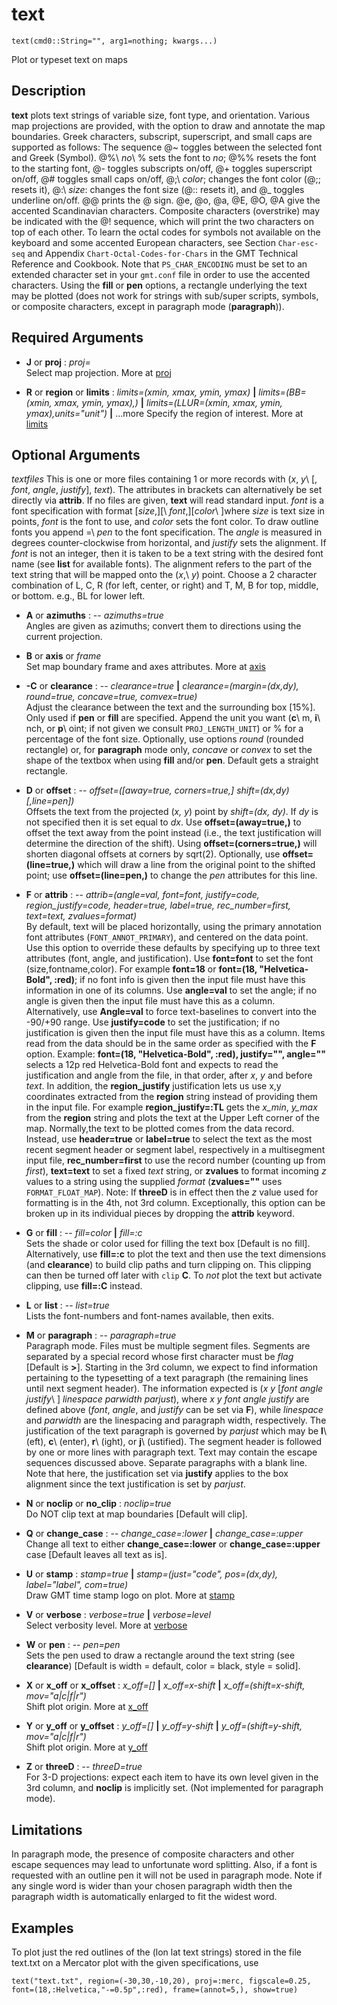 # text

	text(cmd0::String="", arg1=nothing; kwargs...)

Plot or typeset text on maps

Description
-----------

**text** plots text strings of variable size, font type, and orientation. Various map projections are provided, with the option to draw and annotate the map boundaries. Greek characters, subscript, superscript, and small caps are supported as follows: The sequence @~ toggles between the selected font and Greek (Symbol). @%\ *no*\ % sets the font to *no*; @%% resets the font to the starting font, @- toggles subscripts on/off, @+ toggles superscript on/off, @# toggles small caps on/off, @;\ *color*; changes the font color (@;; resets it), @:\ *size*: changes the font size (@:: resets it), and @\_ toggles underline on/off. @@ prints the @ sign. @e, @o, @a, @E, @O, @A give the accented Scandinavian characters. Composite characters (overstrike) may be indicated with the @!<char1><char2> sequence, which will print the two characters on top of each other. To learn the octal codes for symbols not available on the keyboard and some accented European characters, see Section `Char-esc-seq` and Appendix `Chart-Octal-Codes-for-Chars` in the GMT Technical Reference and Cookbook. Note that `PS_CHAR_ENCODING` must be set to an extended character set in your `gmt.conf` file in order to use the accented characters. Using the **fill** or **pen** options, a rectangle underlying the text may be plotted (does not work for strings with sub/super scripts, symbols, or composite characters, except in paragraph mode (**paragraph**)). 

Required Arguments
------------------

- **J** or **proj** : *proj=<parameters>*\
   Select map projection. More at [proj](@ref)

- **R** or **region** or **limits** : *limits=(xmin, xmax, ymin, ymax)* **|** *limits=(BB=(xmin, xmax, ymin, ymax),)*
   **|** *limits=(LLUR=(xmin, xmax, ymin, ymax),units="unit")* **|** ...more 
   Specify the region of interest. More at [limits](@ref)

Optional Arguments
------------------

*textfiles*
    This is one or more files containing 1 or more records with (*x*, *y*\ [, *font*, *angle*, *justify*], *text*). The attributes in brackets can alternatively be set directly via **attrib**. If no files are given, **text** will read standard input. *font* is a font specification with format [*size*,][\ *font*,][*color*\ ]where *size* is text size in points, *font* is the font to use, and *color* sets the font color. To draw outline fonts you append =\ *pen* to the font specification. The *angle* is measured in degrees counter-clockwise from horizontal, and *justify* sets the alignment. If *font* is not an integer, then it is taken to be a text string with the desired font name (see **list** for available fonts). The alignment refers to the part of the text string that will be mapped onto the (*x*,\ *y*) point. Choose a 2 character combination of L, C, R (for left, center, or right) and T, M, B for top, middle, or bottom. e.g., BL for lower left.

- **A** or **azimuths** : -- *azimuths=true*\
    Angles are given as azimuths; convert them to directions using the current projection. 

- **B** or **axis** or *frame*\
   Set map boundary frame and axes attributes. More at [axis](@ref)

- **-C** or **clearance** : -- *clearance=true* **|** *clearance=(margin=(dx,dy), round=true, concave=true, comvex=true)*\
    Adjust the clearance between the text and the surrounding box [15%]. Only used if **pen** or **fill** are specified. Append the unit you want (**c**\ m, **i**\ nch, or **p**\ oint; if not given we consult
    `PROJ_LENGTH_UNIT`) or % for a percentage of the font size. Optionally, use options *round* (rounded rectangle) or, for **paragraph** mode only, *concave* or *convex* to set the shape of the textbox when using **fill** and/or **pen**. Default gets a straight rectangle.

- **D** or **offset** : -- *offset=([away=true, corners=true,] shift=(dx,dy) [,line=pen])*\
    Offsets the text from the projected (*x, y*) point by *shift=(dx, dy)*. If *dy* is not specified then it is set equal to *dx*. Use **offset=(away=true,)** to offset the text away from the point instead (i.e., the text justification will determine the direction of the shift). Using **offset=(corners=true,)** will shorten diagonal offsets at corners by sqrt(2). Optionally, use **offset=(line=true,)** which will draw a line from the original point to the shifted point; use **offset=(line=pen,)** to change the *pen* attributes for this line.

- **F** or **attrib** : -- *attrib=(angle=val, font=font, justify=code, region_justify=code, header=true, label=true, rec_number=first, text=text, zvalues=format)*\
    By default, text will be placed horizontally, using the primary annotation font attributes (`FONT_ANNOT_PRIMARY`), and centered on the data point. Use this option to override these defaults by specifying up to three text attributes (font, angle, and justification). Use **font=font** to set the font (size,fontname,color). For example **font=18** or **font=(18, "Helvetica-Bold", :red)**; if no font info is given then the input file must have this information in one of its columns. Use **angle=val** to set the angle; if no angle is given then the input file must have this as a column. Alternatively, use **Angle=val** to force text-baselines to convert into the -90/+90 range.  Use **justify=code** to set the justification; if no justification is given then the input file must have this as a column. Items read from the data should be in the same order as specified with the **F** option. Example: **font=(18, "Helvetica-Bold", :red), justify="", angle=""** selects a 12p red Helvetica-Bold font and expects to read the justification and angle from the file, in that order, after *x*, *y* and before *text*.
    In addition, the **region_justify** justification lets us use x,y coordinates extracted from the **region** string instead of providing them in the input file. For example **region_justify=:TL** gets the *x_min*, *y_max* from the **region** string and plots the text at the Upper Left corner of the map. Normally,the text to be plotted comes from the data record. Instead, use **header=true** or **label=true** to select the text as the most recent segment header or segment label, respectively in a multisegment input file, **rec_number=first** to use the record number (counting up from *first*), **text=text** to set a fixed *text* string, or **zvalues** to format incoming *z* values to a string using the supplied *format* (**zvalues=""** uses `FORMAT_FLOAT_MAP`). Note: If **threeD** is in effect then the *z* value used for formatting is in the 4th, not 3rd column.
    Exceptionally, this option can be broken up in its individual pieces by dropping the **attrib** keyword. 

- **G** or **fill** : -- *fill=color* **|** *fill=:c*\
    Sets the shade or color used for filling the text box [Default is no fill]. Alternatively, use **fill=:c** to plot the text and then use the text dimensions (and **clearance**) to build clip paths and turn clipping on. This clipping can then be turned off later with `clip` **C**. To *not* plot the text but activate clipping, use **fill=:C** instead.

- **L** or **list** : -- *list=true*\
    Lists the font-numbers and font-names available, then exits.

- **M** or **paragraph** : -- *paragraph=true*\
    Paragraph mode. Files must be multiple segment files. Segments are separated by a special record whose first character must be *flag* [Default is **>**]. Starting in the 3rd column, we expect to find information pertaining to the typesetting of a text paragraph (the remaining lines until next segment header). The information expected is (*x y* [*font angle justify*\ ] *linespace parwidth parjust*), where *x y font angle justify* are defined above (*font*, *angle*, and *justify* can be set via **F**), while *linespace* and *parwidth* are the linespacing and paragraph width, respectively. The justification of the text paragraph is governed by *parjust* which may be **l**\ (eft), **c**\ (enter), **r**\ (ight), or **j**\ (ustified). The segment header is followed by one or more lines with paragraph text. Text may contain the escape sequences discussed above. Separate paragraphs with a blank line. Note that here, the justification set via **justify** applies to the box alignment since the text justification is set by *parjust*.

- **N** or **noclip** or **no_clip** : *noclip=true*\
    Do NOT clip text at map boundaries [Default will clip]. 

- **Q** or **change_case** : -- *change_case=:lower* **|** *change_case=:upper*\
    Change all text to either **change_case=:lower** or **change_case=:upper** case [Default leaves all text as is].

- **U** or **stamp** : *stamp=true* **|** *stamp=(just="code", pos=(dx,dy), label="label", com=true)*\
   Draw GMT time stamp logo on plot. More at [stamp](@ref)

- **V** or **verbose** : *verbose=true* **|** *verbose=level*\
   Select verbosity level. More at [verbose](@ref)

- **W** or **pen** : -- *pen=pen*\
    Sets the pen used to draw a rectangle around the text string (see **clearance**) [Default is width = default, color = black, style = solid].

- **X** or **x_off** or **x_offset** : *x_off=[]* **|** *x_off=x-shift* **|** *x_off=(shift=x-shift, mov="a|c|f|r")*\
   Shift plot origin. More at [x_off](@ref)

- **Y** or **y_off** or **y_offset** : *y_off=[]* **|** *y_off=y-shift* **|** *y_off=(shift=y-shift, mov="a|c|f|r")*\
   Shift plot origin. More at [y_off](@ref)

- **Z** or **threeD** : -- *threeD=true*\
    For 3-D projections: expect each item to have its own level given in the 3rd column, and **noclip** is implicitly set. (Not implemented for paragraph mode). 



Limitations
-----------

In paragraph mode, the presence of composite characters and other escape sequences may lead to unfortunate word splitting. Also, if a font is requested with an outline pen it will not be used in paragraph mode. Note if any single word is wider than your chosen paragraph width then the paragraph width is automatically enlarged to fit the widest word.

Examples
--------

To plot just the red outlines of the (lon lat text strings) stored in the file text.txt on a Mercator plot with the given specifications, use

    text("text.txt", region=(-30,30,-10,20), proj=:merc, figscale=0.25, font=(18,:Helvetica,"-=0.5p",:red), frame=(annot=5,), show=true)